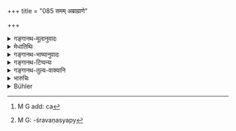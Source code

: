 +++
title = "085 समम् अब्राह्मणे"

+++

<details><summary>गङ्गानथ-मूलानुवादः</summary>

The gift to a non-Brāhmaṇa is equable; that to a nominal Brāhmaṇa is twofold; that to the Teacher, a hundred-thousand-fold and that to a person thoroughly learned in the Veda, endless.—(85)
</details>

<details><summary>मेधातिथिः</summary>

विप्रेभ्य इति च प्रकृतम् । 

- <u>तथा च</u> प्राग् अप्य् उक्तम्- "वेदतत्त्वार्थविदुषे ब्राह्मणाय" (म्ध् ३.८६) इति । न च यथाश्रुतदानफलोपपत्तिः । कीदृशं हि तत्साम्यम्- जातितः परिमाणतः उपकारतो वा । यदि तावज् जातितस् तद् इति, औषधपानोद्देशेन देवलेभ्यो दत्तं खाद्यदानं दुःखायैव स्यात् । तिक्तकटुकषायाणि प्रायश औषधानि विरेचनीयानि,[^११२] न प्रीतिजननानि । अथ पर्माणतः, तत्रापि यदि द्रव्यम् अनपेक्ष्य केवलपरिमाणसाम्यम्, सुवर्णं दत्तं तत्परिमाणं ताम्रं लभ्येत, अन्यद् वा मृत्काष्ठादि । अथ जातितः परिमाणतश् च, तत्र प्राग् उक्ता एव दोषाः । अथोपकारतः, तत्रापि हि यदि तज्जातीय एवोपकारः व्याधिनिवृत्तिर् औषधोपकारः । असति च व्याधौ फलस्य विनिवृत्तिः, अतो व्याधिनिवृत्तिफलकेनौषधदानेन व्याधिर् आक्षेप्तव्यः । सुसमं वा अन्यदुःखम् इति प्राप्तम् । तस्माद् यथा "निवीतं मनुष्याणाम् उपवीतं देवानाम् उपव्ययते देवलक्ष्मम् एव तत् कुरुते" (त्स् २.५.११.१) इत्य् उपव्यानविशेषान् निवीतादयो न पृथग् वाक्यानि, तथेदम् अपि द्रष्टव्यम् ।


[^११२]:
     M G add: ca

- <u>अत्रोच्यते</u> । नात्राख्यातश्रवणम्[^११३] अस्ति, सर्वेषां समत्वात् । तत्र यद्य् अर्थवादः, **सहस्रं वेदपारगे** इति तद् अर्थवादो ऽस्तु । अथायं विधिः, विध्यन्तरशेषभावात् सर्वत्र विधिर् अभ्युपेतव्यः, विशेषाभावात् । निवीतादिषु तु "उपव्यथते" इत्य् अत्राख्यातदर्शनात् तदर्थस्य विधिविषयत्वयोग्यत्वाभावाद् एकत्वावगमाच् च युक्तार्थवद् एव, तर्ह्य् अनुक्तो विशेषः । यत् तु "नाब्राह्मणेभ्यो दानम् अस्ति" इति, तद् विस्मृतं भवेत्, दीनानाथादिभ्यः सर्ववर्णेभ्यो दानस्य विहितत्वात् । एतान्य् एव च विधायकानि वाक्यानि ब्राह्मणेभ्यो राज्ञां दानस्य ।


[^११३]:
     M G: -śravaṇasyapy

- <u>यत् तूक्तं</u> "यथाश्रुतफलानुपपत्तिः, सर्वप्रकारेणास्याभ्युपगम्यमानत्वात्" इति,

- <u>अत्रोच्यते</u> । लौकिकीयं वाचोयुक्तिः **समम्** इति । यल् लोके नात्युत्कृष्टं तद् एवम् उच्यते, "समलवणाः सक्तवः" इति । उपकारापेक्षा च **द्विगुणम्** इति संख्याश्रुतिः, यावत् तस्योपकारस् तावद् द्विगुणो भवति । न तद्द्रव्यप्राप्तिर् नापि तज्जातीय एवोपकारः, किं तु प्रीत्यतिशयोत्पत्तिः । न चेह फलविशेषश्रुतिर् येनेयम् आशङ्कापि स्यात् "किं तद् एव द्रव्यं प्राप्येत उत स एवोपकारः" इति । अश्रुतफलविशेषेषु स्वर्गः फलम् । किं च, तिलादिदाने प्रजाप्तिः फलं श्रूयते । तत्र का द्रव्यसाम्याशङ्का । तस्माच् चायम् अप्य् अर्थ उत्तरोत्तरो ऽत्र च पात्रातिशयदानात् फलातिशयसिद्धिः । तथा चाह "पात्रस्य हि विशेषेण" (म्ध् ७.८६) इति ।

- **ब्राह्मणब्रुवे** । ब्रुवशब्दः कुत्सायाम् । जातिमात्रब्राह्मणो ऽध्ययनादिगुणहीन इत्य् अर्थः । **आचार्य** उपनेता । **वेदपारगः** अध्ययनश्रवणाभ्यां वेदस्यान्तं गतः ॥ ७.८५ ॥
</details>

<details><summary>गङ्गानथ-भाष्यानुवादः</summary>

*Objection*:—“As a matter of fact, it has been laid down in the present
context that gifts should be made to *Brāhmaṇas* (82); and before this also (under 3.96) it has been declared that gifts should be made ‘to a Brāhmaṇa who knows the real meaning of the Veda.’ Then again, it cannot be reasonable to accept the words of the text in the literal sense—that the various kinds of gifts actually bring about the rewards in the manner stated. For instance, of what sort is the *equableness* (between the *gift* and the reward accruing thence, to the giver)? Is it in (*a*) kind, or (*b*) quantity, or (*c*) utility? If it be held to be in
*kind*, then, in a case where, on the occasion of drinking a medicinal
drug, the patient makes a gift of those drags (?) to temple-worshippers, the gift would be conducive to pain. Because medicinal drugs as a rule are bitter, hot and pungent and tend to move the bowels. If, again the ‘equableness’ meant were in regard to *quantity*,—and there also the equality were only in *quantity*, irrespective of the character of the
*substance*,—then a gift of *gold* might bring, as its reward, an equal
quantity of *copper*, or some such things as a clod of earth or a piece of wood and the like. If again, the ‘equableness’ meant were both in regard to *kind* and *quantity*, then also there would be the same difficulties as those just pointed out. If lastly, the ‘equableness’ meant were in regard to *utility*,—then also, if the use also were of the same kind, in that case, the use of the medicinal drugs consisting in the curing a certain disease,—if the reward were to be of the same kind, then it would be as good as nonexistent, if the man did not happen to suffer from the same disease; so that the gift of those drugs would have to make the giver subject to that disease again, or some other disease of the same degree of seriousness. For these reasons, the declarations contained in the present verse should not be regarded as distinct sentences standing by themselves. Just as in the case of the Vedic declarations—‘The *Nivīta* form is for human beings end the
*Upavīta* for divine beings; so that when the man adopts the *Upavīta*
form, he takes upon himself a mark of the gods’,—what is said in regard to the *Nivīta* and the rest is not taken as distinct from what is said regarding the adopting of the *Upavīta* form.”

The answer to the above is as follows:—In the present text we do not. find any verb in any of the sentences, every one of which, therefore, stands on the same footing. If it is a commendatory description, then this can apply only to the statement ‘that to the man learned in the Veda, endless.’ If again, it is an Injunction, then all the sentences should be regarded as equally injunctive; there is nothing to indicate that any one of them is subservient to any other. In the case of the passage regarding the ‘*Nivīta*’ &c on the other hand, we find a verb in the term ‘*upavyayate*’ (‘adopts the *upavīta* form’); so that the sentence containing it fulfilling the conditions of an Injunctive sentence, it is only right that the others should be taken as subservient to it.

As for the argument that no gifts to a Non-Brāhmaṇa can be possible,—this must be due to the objector having forgotten that gifts to the poor and helpless of all castes have been enjoined. In fact it is only in regard to gifts to be made by Kings to *Brāhmaṇas* that we have the sentences in the present verse.

As regards the argument that “there is no possibility of rewards accruing in the manner stated in the text, on account of all the various methods indicated bring, open to objection,”—our answer is as follows;—The mode of expression adopted here is that of ordinary parlance. In ordinary parlance, what is not *very* *good* is called ‘equable’; *e*. *g*. in such expressions as ‘the Saktu contains an equable supply of salt.’ As for the reward being ‘*two-fold?*, the two-foldness meant is in regard to *utility*; the meaning bring that the reward is doubly as useful as the original gift. It is not meant either that the same *kind* of substance is obtained in return, or that the
*utility* is of the same kind; all that is meant is that the degree of
*happiness* produced is twice as much. Further, as a matter of fact, the
verse is not meant to be an ‘injunction of rewards’; so that there is no room for the raising of any such questions as to whether it is the
*same* *substance*, or another substance, that is obtained in reward.
Specially as in cases where no rewards ore mentioned, the attainment of Heaven is always regarded as the reward. Then again, in connection with the giving of sesamum, the obtaining of children has been declared to be the reward; and certainly in such a case there can be no possibility of the reward being of the same *kind* as the gift. Thus all that is meant here, and also in the subsequent passages, is that the excellence of the recipient adds to the excellence of the gift. This is exactly what is emphasised in the next verse.

In the term ‘*brāhmaṇa—bruva*’ (‘nominal Brāhmaṇa’)—the particle ‘*bruva*’ has a derogatory sense; it staṇḍs for one who is Brāhmaṇa by caste only, and is wholly devoid of learning and other qualities.

‘*Teacher*’—the Initiator.

‘*A person thoroughly learned in the Veda*,’—one who has, by learning and study, got to the end of the Veda.—(85)
</details>

<details><summary>गङ्गानथ-टिप्पन्यः</summary>

‘*Samam*’—‘Middling’ (Medhātithi);—‘neither more nor less than what is described in the scriptures’ (Kullūka and Govindarāja);—‘equal to the kindness shown’ (Nārāyaṇa).

This verse is quoted in *Aparārka* (p. 286).
</details>

<details><summary>गङ्गानथ-तुल्य-वाक्यानि</summary>

**(verses 7.85-86)  
**

*Gautama* (5.20).—‘The reward of a gift to a non-Brāhmaṇa is equal to
the value of the gift; that of what is given to a Brāhmaṇa is twofold; that of what is given to a Vedic scholar, thousandfold; and that of what is given to one thoroughly versed in the Veda, endless.’

*Viṣṇu* (93.1-4).—‘What is given to a non-Brāhmaṇa produces the same
fruit in the world to come;—what is given to one who calls himself a Brāhmaṇa produces twice the same fruit;—what is given to one who has studied the main portions of the Veda produces a thousand times the same fruits;—what is given to one who has mastered the whole Veda, produces infinite fruit.’

*Yājñavalkya* (1.201).—‘Cows, land, gold and other things are to be
offered, with respect, to proper recipients; a man desiring his own welfare shall give nothing to an improper person.’

*Vaśiṣṭha* (Aparārka, p. 286).—‘The cow, the horse, the gold and the
land, on seeing the hands of a Brāhmaṇa ignorant of the Veda, decries the giver.’
</details>

<details><summary>भारुचिः</summary>

इतश् चैतेभ्यो देयम् । गुणवत्स्नातकब्राह्मणनियमदानस्तुतिप्रकरणाद् **अब्राह्मणा**दिग्रहणम् इदं विद्वद्दानप्रशंसार्थं वेदितव्यम् । कथं कृत्वा । अब्राह्मणब्राह्मणब्रुवोर् नोपपद्यते । उक्तं च-



> वेदविद्याव्रतस्नाताञ् श्रोत्रियान् गृहम् आगतान् ।  
> पूजयेद् धव्यकव्याभ्यां विपरीतांस् तु वर्जयेत् ॥ इति । (म्ध् ८.६३)

न चायं फलविधिः, फलविधौ हि काम्यदानस्य स्याद् । एवं च यथोक्तार्थसामर्थ्यान् नायं फलविधिः कल्पोपदेशार्थः श्लोकः । अन्यथा हि प्रकरणम् उपरुध्येतेति । अथ वा यथोक्ते दीनानातनिमित्ते अब्राह्मणादिदाने पात्रविशेषात् फलविशेषप्रदर्शनार्थः स्याद् अयं राज्ञां विशेषधर्मः । यत्कारणं न ह्य् अकस्मात् प्रशंसा स्याद् इति ॥ ७.८५ ॥
</details>

<details><summary>Bühler</summary>

085	A gift to one who is not a Brahmana (yields) the ordinary (reward; a gift) to one who calls himself a Brahmana, a double (reward); a gift to a well-read Brahmana, a hundred-thousandfold (reward); (a gift) to one who knows the Veda and the Angas (Vedaparaga, a reward) without end.
</details>
